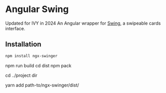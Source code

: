 # Angular Swing

Updated for IVY in 2024 An Angular wrapper for [Swing](https://github.com/gajus/swing), a swipeable cards interface.

## Installation

```bash
npm install ngx-swinger
```

npm run build
cd dist
npm pack

cd ../project dir

yarn add path-to/ngx-swinger/dist/
